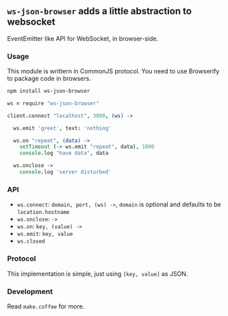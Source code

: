 
`ws-json-browser` adds a little abstraction to websocket
------

EventEmitter like API for WebSocket, in browser-side.

### Usage

This module is writtern in CommonJS protocol.
You need to use Browserify to package code in browsers.

```bash
npm install ws-json-browser
```

```coffee
ws = require "ws-json-browser"

client.connect "localhost", 3000, (ws) ->

  ws.emit 'greet', text: 'nothing'

  ws.on "repeat", (data) ->
    setTimeout (-> ws.emit "repeat", data), 1000
    console.log "have data", data

  ws.onclose ->
    console.log 'server disturbed'
```

### API

* `ws.connect`: `domain, port, (ws) ->`,
`domain` is optional and defaults to be `location.hostname`
* `ws.onclose`: `->`
* `ws.on`: `key, (value) ->`
* `ws.emit`: `key, value`
* `ws.closed`

### Protocol

This implementation is simple, just using `[key, value]` as JSON.

### Development

Read `make.coffee` for more.
